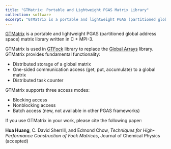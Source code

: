 ```yaml
---
title: "GTMatrix: Portable and Lightweight PGAS Matrix Library"
collection: software
excerpt: "GTMatrix is a portable and lightweight PGAS (partitioned global address space) matrix library written in C + MPI-3."
---
```


[GTMatrix](https://github.com/gtfock-chem/GTMatrix) is a portable and lightweight PGAS (partitioned global address space) matrix library written in C + MPI-3. 
<!---more--->
GTMatrix is used in [GTFock](https://github.com/gtfock-chem/GTFock) library to replace the [Global Arrays](https://hpc.pnl.gov/globalarrays/) library. GTMatrix provides fundamental functionality:

* Distributed storage of a global matrix
* One-sided communication access (get, put, accumulate) to a global matrix
* Distributed task counter

GTMatrix supports three access modes:

* Blocking access
* Nonblocking access 
* Batch access (new, not available in other PGAS frameworks)



If you use GTMatrix in your work, please cite the following paper:

**Hua Huang**, C. David Sherrill, and Edmond Chow, *Techniques for High-Performance Construction of Fock Matrices*, Journal of Chemical Physics (accepted)